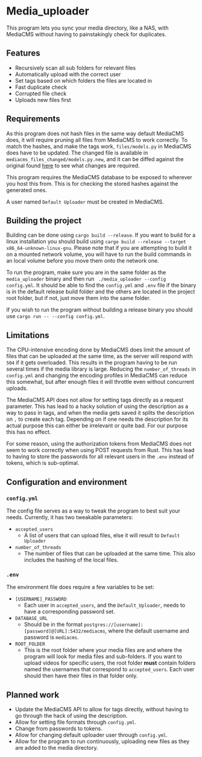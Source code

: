 # Media_uploader

This program lets you sync your media directory, like a NAS, with MediaCMS without having to painstakingly check for
duplicates.

## Features

- Recursively scan all sub folders for relevant files
- Automatically upload with the correct user
- Set tags based on which folders the files are located in
- Fast duplicate check
- Corrupted file check
- Uploads new files first

## Requirements

As this program does not hash files in the same way default MediaCMS does, it will require pruning all files from
MediaCMS to work correctly. To match the hashes, and make the tags work, `files/models.py` in MediaCMS does have to be
updated. The changed file is available in `mediacms_files_changed/models.py.new`, and it can be diffed against the original
found [here](https://github.com/mediacms-io/mediacms/blob/main/files/models.py) to see what changes are required.

This program requires the MediaCMS database to be exposed to wherever you host this from. This is for checking the
stored
hashes against the generated ones.

A user named `Default Uploader` must be created in MediaCMS.

## Building the project

Building can be done using `cargo build --release`. If you want
to build for a linux installation you should build using `cargo build --release --target x86_64-unknown-linux-gnu`.
Please note that if you are attempting to build it on a mounted network volume, you will have to run the build commands in
an local volume before you move them onto the network one.

To run the program, make sure you are in the same folder as the `media_uploader` binary and then run `
./media_uploader --config config.yml`. It should be able to find the `config.yml` and `.env` file if the binary is
in the default release build folder and the others are located in the project root folder, but if not, just move them
into the same folder. 

If you wish to run the program without building a release binary you should use `cargo run -- --config config.yml`.

## Limitations

The CPU-intensive encoding done by MediaCMS does limit the amount of files that can be uploaded at the same time, as the
server will respond with `504` if it gets overloaded. This results in the program having to be run several times if
the media library is large. Reducing the `number_of_threads` in `config.yml` and changing the encoding profiles in MediaCMS can reduce this somewhat, but after enough
files it will throttle even without concurrent uploads.

The MediaCMS API does not allow for setting tags directly as a request parameter. This has lead to a hacky solution of
using the description as a way to pass in tags, and when the media gets saved it splits the description on `,` to create
each tag. Depending on if one needs the description for its actual purpose this can either be irrelevant or quite bad.
For our purpose this has no effect.

For some reason, using the authorization tokens from MediaCMS does not seem to work correctly when using POST requests
from Rust. This has lead to having to store the passwords for all relevant users in the `.env` instead of tokens, which
is sub-optimal.

## Configuration and environment

### `config.yml`

The config file serves as a way to tweak the program to best suit your needs. Currently, it has two tweakable
parameters:

- `accepted_users`
    - A list of users that can upload files, else it will result to `Default Uploader`
- `number_of_threads`
    - The number of files that can be uploaded at the same time. This also includes the hashing of the local files.

### `.env`

The environment file does require a few variables to be set:

- `[USERNAME]_PASSWORD`
    - Each user in `accepted_users`, and the `Default_Uploader`, needs to have a corresponding password set.
- `DATABASE_URL`
    - Should be in the format `postgres://[username]:[password]@[URL]:5432/mediacms`, where the default username and
      password is `mediacms`.
- `ROOT_FOLDER`
    - This is the root folder where your media files are and where the program will look for media files and
      sub-folders.
      If you want to upload videos for specific users, the root folder **must** contain folders named the usernames that
      correspond to `accepted_users`. Each user should then have their files in that folder only.

## Planned work

- Update the MediaCMS API to allow for tags directly, without having to go through the hack of using the description.
- Allow for setting file formats through `config.yml`.
- Change from passwords to tokens.
- Allow for changing default uploader user through `config.yml`.
- Allow for the program to run continuously, uploading new files as they are added to the media directory.
